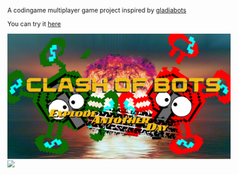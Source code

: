 A codingame multiplayer game project inspired by [gladiabots](https://store.steampowered.com/app/871930/GLADIABOTS__AI_Combat_Arena/)

You can try it [here](https://www.codingame.com/contribute/view/6587dcc2e3a07bd4696c16a3e63238b4a184) 

![](src/main/resources/view/assets/background.png)
![](demo.gif)